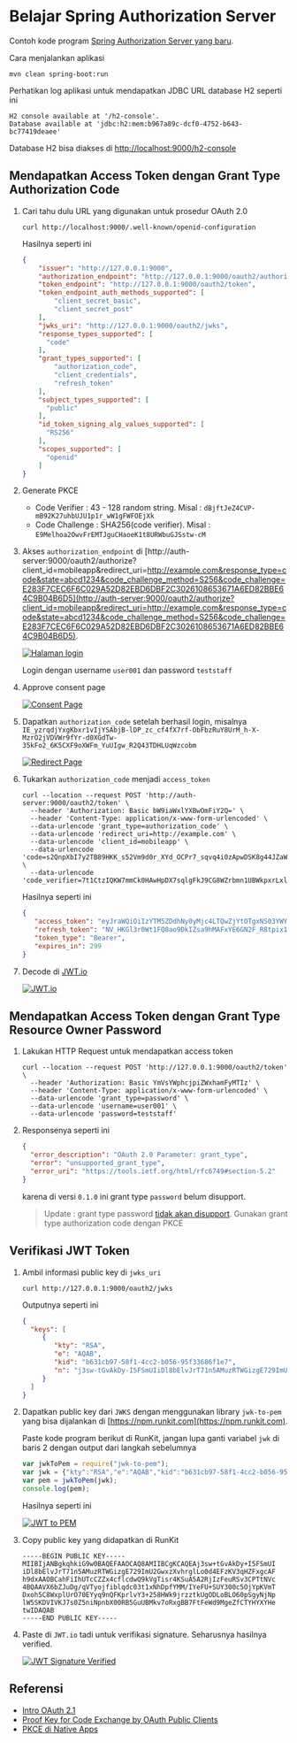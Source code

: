 # Belajar Spring Authorization Server #

Contoh kode program [Spring Authorization Server yang baru](https://github.com/spring-projects-experimental/spring-authorization-server).

Cara menjalankan aplikasi

```
mvn clean spring-boot:run
```

Perhatikan log aplikasi untuk mendapatkan JDBC URL database H2 seperti ini

```
H2 console available at '/h2-console'. 
Database available at 'jdbc:h2:mem:b967a89c-dcf0-4752-b643-bc77419deaee'
```

Database H2 bisa diakses di [http://localhost:9000/h2-console](http://localhost:9000/h2-console)

## Mendapatkan Access Token dengan Grant Type Authorization Code ##

1. Cari tahu dulu URL yang digunakan untuk prosedur OAuth 2.0

    ```
    curl http://localhost:9000/.well-known/openid-configuration
    ```
   
    Hasilnya seperti ini

    ```json
    {
        "issuer": "http://127.0.0.1:9000",
        "authorization_endpoint": "http://127.0.0.1:9000/oauth2/authorize",
        "token_endpoint": "http://127.0.0.1:9000/oauth2/token",
        "token_endpoint_auth_methods_supported": [
            "client_secret_basic",
            "client_secret_post"
        ],
        "jwks_uri": "http://127.0.0.1:9000/oauth2/jwks",
        "response_types_supported": [
          "code"
        ],
        "grant_types_supported": [
            "authorization_code",
            "client_credentials",
            "refresh_token"
        ],
        "subject_types_supported": [
          "public"
        ],
        "id_token_signing_alg_values_supported": [
          "RS256"
        ],
        "scopes_supported": [
          "openid"
        ]
    }
    ```

2. Generate PKCE

    * Code Verifier : 43 - 128 random string. Misal : `dBjftJeZ4CVP-mB92K27uhbUJU1p1r_wW1gFWFOEjXk`
    * Code Challenge : SHA256(code verifier). Misal : `E9Melhoa2OwvFrEMTJguCHaoeK1t8URWbuGJSstw-cM`

2. Akses `authorization_endpoint` di [http://auth-server:9000/oauth2/authorize?client_id=mobileapp&redirect_uri=http://example.com&response_type=code&state=abcd1234&code_challenge_method=S256&code_challenge=E283F7CEC6F6C029A52D82EBD6DBF2C3026108653671A6ED82BBE64C9B04B6D5](http://auth-server:9000/oauth2/authorize?client_id=mobileapp&redirect_uri=http://example.com&response_type=code&state=abcd1234&code_challenge_method=S256&code_challenge=E283F7CEC6F6C029A52D82EBD6DBF2C3026108653671A6ED82BBE64C9B04B6D5). 
   
    [![Halaman login](./img/login.png)](./img/login.png)

    Login dengan username `user001` dan password `teststaff`

3. Approve consent page

    [![Consent Page](./img/consent-page.png)](./img/consent-page.png)

3. Dapatkan `authorization_code` setelah berhasil login, misalnya `IE_yzrqdjYxgKbxr1vIjYSAbjB-lDP_zc_cf4fX7rf-ObFbzRuY8UrM_h-X-MzrO2jVDVWr9fYr-d0XGdTw-35kFo2_6K5CXF9oXWFm_YuUIgw_R2Q43TDHLUqWzcobm`

    [![Redirect Page](./img/authcode.png)](./img/authcode.png)

4. Tukarkan `authorization_code` menjadi `access_token`

    ```
    curl --location --request POST 'http://auth-server:9000/oauth2/token' \
      --header 'Authorization: Basic bW9iaWxlYXBwOmFiY2Q=' \
      --header 'Content-Type: application/x-www-form-urlencoded' \
      --data-urlencode 'grant_type=authorization_code' \
      --data-urlencode 'redirect_uri=http://example.com' \
      --data-urlencode 'client_id=mobileapp' \
      --data-urlencode 'code=s2QnpXbI7y2TB89HKK_s52Vm9d0r_XYd_OCPr7_sqvq4i0zApwDSK8g44JZaWoZjUiOAowaXHwknBah133cVmF9ng5noqibE45lAFo3ruKYTwxiDr32K81jzB6z3JyRr' \
      --data-urlencode 'code_verifier=7t1CtzIQKW7mmCk0HAwHpDX7sqlgFkJ9CG8WZrbmn1UBWkpxrLxlAqOHQ627'
    ```
   
    Hasilnya seperti ini 
   
    ```json
    {
       "access_token": "eyJraWQiOiIzYTM5ZDdhNy0yMjc4LTQwZjYtOTgxNS03YWY5MzkwNmRkMzEiLCJ0eXAiOiJKV1QiLCJhbGciOiJSUzI1NiJ9.eyJzdWIiOiJ1c2VyMDAxIiwiYXVkIjoibW9iaWxlYXBwIiwibmJmIjoxNjI2OTA4NzEzLCJpc3MiOiJodHRwOlwvXC9hdXRoLXNlcnZlcjo5MDAwIiwiZXhwIjoxNjI2OTA5MDEzLCJpYXQiOjE2MjY5MDg3MTMsImp0aSI6ImZkYmNhMzQ0LTAxMDgtNDU2NC1iNWYxLWQ2Y2FjYjJjZDZkYSJ9.qlzoGCoUjrZcAhzPZGQKO4TT6JZrS7NABOvxh2pT_WWulj98HBYBz1sRhh9dbnJIovNu448aNAzT8othGP8ZHl-kzYrrHq4S58uS3oWfu3o5pjfF-k0CCYVSLyyYi0BdZWnUjJhn-p_CNOlh5779wt5H5Tck8b5Jz4hcZXeGgtpIiWmRNtsrOB-9W2yY5Tp1jn10J4FwxIJR5sxubtZqidNC_zvQ0GoE_ee8QkhgN1zdmtRGI3uunqr83dZrwkbmCFcEGJr03X9RJnMzEZRQMsHNqdhCDpXMsGohwpyz1b1iyFC-rqb5i-14zSIgQWJ1ce-M0DGa_Oyhni9GyMoHgQ",
       "refresh_token": "NV_HKGl3r0Wt1FQ8ao9DkIZsa9hMAFxYE6GN2F_R8tpix1O6crkw2k_FVz_4ZqFIroaoyS2j-nJqQmkgi9eAvVuJd_XghMJD7fY2rIRO1bUiml9HguAxoHypLjTgKWqv",
       "token_type": "Bearer",
       "expires_in": 299
    }
    ```

5. Decode di [JWT.io](https://jwt.io)

    [![JWT.io](./img/jwt-io.png)](./img/jwt-io.png)

## Mendapatkan Access Token dengan Grant Type Resource Owner Password ##

1. Lakukan HTTP Request untuk mendapatkan access token

    ```
    curl --location --request POST 'http://127.0.0.1:9000/oauth2/token' \
      --header 'Authorization: Basic YmVsYWphcjpiZWxhamFyMTIz' \
      --header 'Content-Type: application/x-www-form-urlencoded' \
      --data-urlencode 'grant_type=password' \
      --data-urlencode 'username=user001' \
      --data-urlencode 'password=teststaff'
    ```

2. Responsenya seperti ini

    ```json
    {
      "error_description": "OAuth 2.0 Parameter: grant_type",
      "error": "unsupported_grant_type",
      "error_uri": "https://tools.ietf.org/html/rfc6749#section-5.2"
    }
    ```
    
    karena di versi `0.1.0` ini grant type `password` belum disupport. 
   
    > Update : grant type password [tidak akan disupport](https://github.com/spring-projects-experimental/spring-authorization-server/pull/115#issuecomment-696009503).
    > Gunakan grant type authorization code dengan PKCE

## Verifikasi JWT Token ##

1. Ambil informasi public key di `jwks_uri`

    ```
    curl http://127.0.0.1:9000/oauth2/jwks
    ```
    
    Outputnya seperti ini 
   
    ```json
    {
      "keys": [
         {
            "kty": "RSA",
            "e": "AQAB",
            "kid": "b631cb97-58f1-4cc2-b056-95f33686f1e7",
            "n": "j3sw-tGvAkDy-I5FSmUIiDl8bElvJrT71n5AMuzRTWGizgE729ImU2GwxzXvhrglLo0d4EFzKV3qHZFxgcAFh9dxAAOBCahFiIhUTcCZZx4cflcdwQ9kVgTisr4KSuA5A2RjIzFeuRSv3CPTtNVc4BQAAVX6bZJuDg_qVTyojfiblqdc03t1xNhDpfYMM_IYeFU-SUY300c5OjYpKVmTDxoh5C8WxplUrO70EYyq9nQFKprlvY3-258HWk9jrzztkUgODLoBLO60pSgyNjNplW5SKDVIVKJ7s0Z5niNpnbX00RB5GuUBMkv7oRxgBB7FtFeWd9MgeZfCTYHYXYHetw"
         }
      ]
    }
    ```

2. Dapatkan public key dari `JWKS` dengan menggunakan library `jwk-to-pem` yang bisa dijalankan di [https://npm.runkit.com](https://npm.runkit.com).

    Paste kode program berikut di RunKit, jangan lupa ganti variabel `jwk` di baris 2 dengan output dari langkah sebelumnya
   
    ```js
    var jwkToPem = require("jwk-to-pem");
    var jwk = {"kty":"RSA","e":"AQAB","kid":"b631cb97-58f1-4cc2-b056-95f33686f1e7","n":"j3sw-tGvAkDy-I5FSmUIiDl8bElvJrT71n5AMuzRTWGizgE729ImU2GwxzXvhrglLo0d4EFzKV3qHZFxgcAFh9dxAAOBCahFiIhUTcCZZx4cflcdwQ9kVgTisr4KSuA5A2RjIzFeuRSv3CPTtNVc4BQAAVX6bZJuDg_qVTyojfiblqdc03t1xNhDpfYMM_IYeFU-SUY300c5OjYpKVmTDxoh5C8WxplUrO70EYyq9nQFKprlvY3-258HWk9jrzztkUgODLoBLO60pSgyNjNplW5SKDVIVKJ7s0Z5niNpnbX00RB5GuUBMkv7oRxgBB7FtFeWd9MgeZfCTYHYXYHetw"};
    var pem = jwkToPem(jwk);
    console.log(pem);
    ```

    Hasilnya seperti ini

    [![JWT to PEM](./img/jwt-to-pem.png)](./img/jwt-to-pem.png)
   
3. Copy public key yang didapatkan di RunKit

    ```
    -----BEGIN PUBLIC KEY-----
    MIIBIjANBgkqhkiG9w0BAQEFAAOCAQ8AMIIBCgKCAQEAj3sw+tGvAkDy+I5FSmUI
    iDl8bElvJrT71n5AMuzRTWGizgE729ImU2GwxzXvhrglLo0d4EFzKV3qHZFxgcAF
    h9dxAAOBCahFiIhUTcCZZx4cflcdwQ9kVgTisr4KSuA5A2RjIzFeuRSv3CPTtNVc
    4BQAAVX6bZJuDg/qVTyojfiblqdc03t1xNhDpfYMM/IYeFU+SUY300c5OjYpKVmT
    Dxoh5C8WxplUrO70EYyq9nQFKprlvY3+258HWk9jrzztkUgODLoBLO60pSgyNjNp
    lW5SKDVIVKJ7s0Z5niNpnbX00RB5GuUBMkv7oRxgBB7FtFeWd9MgeZfCTYHYXYHe
    twIDAQAB
    -----END PUBLIC KEY-----
    ```

4. Paste di `JWT.io` tadi untuk verifikasi signature. Seharusnya hasilnya verified.

    [![JWT Signature Verified](./img/jwt-verified.png)](./img/jwt-verified.png)
   
## Referensi ##

* [Intro OAuth 2.1](https://aaronparecki.com/2019/12/12/21/its-time-for-oauth-2-dot-1)
* [Proof Key for Code Exchange by OAuth Public Clients](https://datatracker.ietf.org/doc/html/rfc7636)
* [PKCE di Native Apps](https://datatracker.ietf.org/doc/html/rfc8252)
